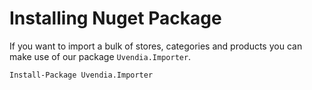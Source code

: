 # Installing Nuget Package 

If you want to import a bulk of stores, categories and products you can make use of our package ``Uvendia.Importer``.

```
Install-Package Uvendia.Importer
```